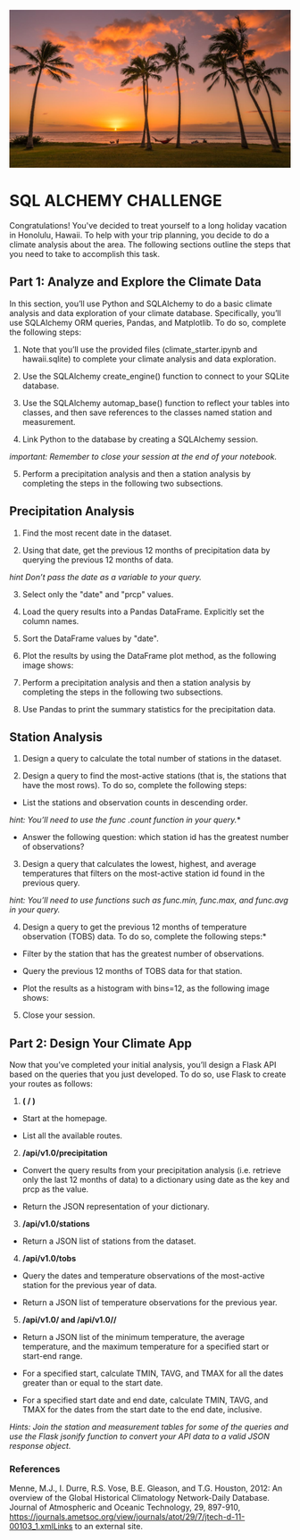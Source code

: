 ![Honolulu](SurfsUp/Images/honolulu.jpg)


# SQL ALCHEMY CHALLENGE
Congratulations! You've decided to treat yourself to a long holiday vacation in Honolulu, Hawaii. To help with your trip planning, you decide to do a climate analysis about the area. The following sections outline the steps that you need to take to accomplish this task.

## **Part 1: Analyze and Explore the Climate Data**

In this section, you’ll use Python and SQLAlchemy to do a basic climate analysis and data exploration of your climate database. Specifically, you’ll use SQLAlchemy ORM queries, Pandas, and Matplotlib. To do so, complete the following steps:

1. Note that you’ll use the provided files (climate_starter.ipynb and hawaii.sqlite) to complete your climate analysis and data exploration.

2. Use the SQLAlchemy create_engine() function to connect to your SQLite database.

3. Use the SQLAlchemy automap_base() function to reflect your tables into classes, and then save references to the classes named station and measurement.

4. Link Python to the database by creating a SQLAlchemy session.

*important: Remember to close your session at the end of your notebook.*

5. Perform a precipitation analysis and then a station analysis by completing the steps in the following two subsections.

## **Precipitation Analysis**

1. Find the most recent date in the dataset.

2. Using that date, get the previous 12 months of precipitation data by querying the previous 12 months of data.

*hint Don’t pass the date as a variable to your query.*

3. Select only the "date" and "prcp" values.

4. Load the query results into a Pandas DataFrame. Explicitly set the column names.

5. Sort the DataFrame values by "date".

6. Plot the results by using the DataFrame plot method, as the following image shows:

7. Perform a precipitation analysis and then a station analysis by completing the steps in the following two subsections.

8. Use Pandas to print the summary statistics for the precipitation data.

## **Station Analysis**

1. Design a query to calculate the total number of stations in the dataset.

2. Design a query to find the most-active stations (that is, the stations that have the most rows). To do so, complete the following steps:

*  List the stations and observation counts in descending order.

*hint: You’ll need to use the func .count function in your query.**

*  Answer the following question: which station id has the greatest number of observations?
 
3. Design a query that calculates the lowest, highest, and average temperatures that filters on the most-active station id found in the previous query.

*hint: You’ll need to use functions such as func.min, func.max, and func.avg in your query.*

4. Design a query to get the previous 12 months of temperature observation (TOBS) data. To do so, complete the following steps:*

* Filter by the station that has the greatest number of observations.

* Query the previous 12 months of TOBS data for that station.

* Plot the results as a histogram with bins=12, as the following image shows:

5. Close your session.

## **Part 2: Design Your Climate App**

Now that you’ve completed your initial analysis, you’ll design a Flask API based on the queries that you just developed. To do so, use Flask to create your routes as follows:

1. **( / )**

* Start at the homepage.

* List all the available routes.

2. **/api/v1.0/precipitation**

* Convert the query results from your precipitation analysis (i.e. retrieve only the last 12 months of data) to a dictionary using date as the key and prcp as the value.

* Return the JSON representation of your dictionary.

3. **/api/v1.0/stations**

* Return a JSON list of stations from the dataset.
  
4. **/api/v1.0/tobs**

* Query the dates and temperature observations of the most-active station for the previous year of data.

* Return a JSON list of temperature observations for the previous year.

5. **/api/v1.0/<start> and /api/v1.0/<start>/<end>**

* Return a JSON list of the minimum temperature, the average temperature, and the maximum temperature for a specified start or start-end range.

* For a specified start, calculate TMIN, TAVG, and TMAX for all the dates greater than or equal to the start date.

* For a specified start date and end date, calculate TMIN, TAVG, and TMAX for the dates from the start date to the end date, inclusive.

*Hints:  Join the station and measurement tables for some of the queries and use the Flask jsonify function to convert your API data to a valid JSON response object.*

### References
Menne, M.J., I. Durre, R.S. Vose, B.E. Gleason, and T.G. Houston, 2012: An overview of the Global Historical Climatology Network-Daily Database. Journal of Atmospheric and Oceanic Technology, 29, 897-910, https://journals.ametsoc.org/view/journals/atot/29/7/jtech-d-11-00103_1.xmlLinks to an external site.
